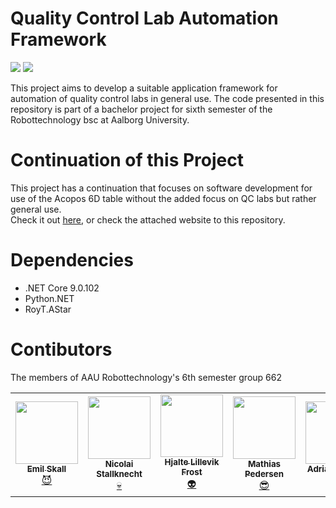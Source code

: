 # Quality Control Lab Automation Framework
<a href="#sec_contributors"><img src="https://img.shields.io/badge/Authors-Group%20662-blue.svg"></a> ![](https://img.shields.io/badge/.NET_Core-9.0-brightgreen.svg)

This project aims to develop a suitable application framework for automation of quality control labs in general use.
The code presented in this repository is part of a bachelor project for sixth semester of the Robottechnology bsc at Aalborg University.

# Continuation of this Project
This project has a continuation that focuses on software development for use of the Acopos 6D table without the added focus on QC labs but rather general use.\
Check it out [here](https://github.com/NikoBK/planar-mover-control), or check the attached website to this repository.

# Dependencies
- .NET Core 9.0.102
- Python.NET
- RoyT.AStar

# Contibutors
The members of AAU Robottechnology's 6th semester group 662

<section id="sec_contributors">
<table>
  <tr> 
    <td align="center"><a target="_blank" rel="noreferrer noopener" href="https://github.com/emilskall"><img src="https://avatars.githubusercontent.com/u/113020798?v=4" width="100px;" alt=""/><br/><sub><b>Emil Skall</b></sub></a></br><a href="ttps://github.com/emilskall" target="_blank" title="Emil">😈</a></td>
    <td align="center"><a target="_blank" rel="noreferrer noopener" href="https://github.com/nico135c"><img src="https://avatars.githubusercontent.com/u/117265455?v=4" width="100px;" alt=""/><br/><sub><b>Nicolai Stallknecht</b></sub></a></br><a href="https://github.com/nico135c" target="_blank" title="Nico">💀</a></td>
    <td align="center"><a target="_blank" rel="noreferrer noopener" href="https://github.com/frozone11"><img src="https://avatars.githubusercontent.com/u/114681419?v=4" width="100px;" alt=""/><br/><sub><b>Hjalte Lillevik Frost</b></sub></a></br><a href="https://github.com/frozone11" target="_blank" title="Hjalte">👽</a></td>
    <td align="center"><a target="_blank" rel="noreferrer noopener"  href="https://github.com/TheCrimsonLegend"><img src="https://avatars.githubusercontent.com/u/58586628?v=4" width="100px;" alt=""/><br/><sub><b>Mathias Pedersen</b></sub></a></br><a href="https://github.com/TheCrimsonLegend" target="_blank" title="Mathias">😎</a></td>
    <td align="center"><a target="_blank" rel="noreferrer noopener" href="https://github.com/molingo"><img src="https://avatars.githubusercontent.com/u/120170510?v=4" width="100px;" alt=""/><br/><sub><b>Adrian Maciag</b></sub></a></br><a href="https://github.com/molingo" target="_blank" title="Adrian">🇵🇱</a></td>
    <td align="center"><a target="_blank" rel="noreferrer noopener" href="https://github.com/nikobk"><img src="https://avatars.githubusercontent.com/u/112914618?v=4" width="100px;" alt=""/><br/><sub><b>Nikolaj Bjørnager</b></sub></a></br><a href="https://github.com/nikobk" target="_blank" title="Krebs">🤠</a></td>
  </tr>
</table>
